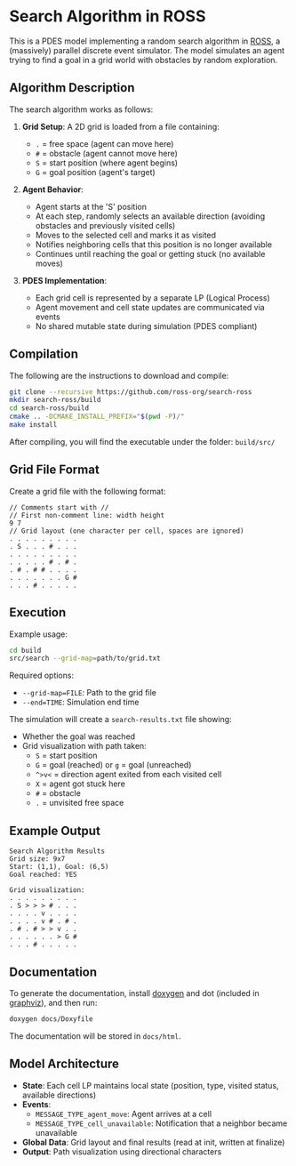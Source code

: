 # Search Algorithm in ROSS

This is a PDES model implementing a random search algorithm in [ROSS][], a (massively) parallel discrete event simulator. The model simulates an agent trying to find a goal in a grid world with obstacles by random exploration.

[ROSS]: https://github.com/ROSS-org/ROSS

## Algorithm Description

The search algorithm works as follows:

1. **Grid Setup**: A 2D grid is loaded from a file containing:
   - `.` = free space (agent can move here)
   - `#` = obstacle (agent cannot move here)
   - `S` = start position (where agent begins)
   - `G` = goal position (agent's target)

2. **Agent Behavior**:
   - Agent starts at the 'S' position
   - At each step, randomly selects an available direction (avoiding obstacles and previously visited cells)
   - Moves to the selected cell and marks it as visited
   - Notifies neighboring cells that this position is no longer available
   - Continues until reaching the goal or getting stuck (no available moves)

3. **PDES Implementation**:
   - Each grid cell is represented by a separate LP (Logical Process)
   - Agent movement and cell state updates are communicated via events
   - No shared mutable state during simulation (PDES compliant)

## Compilation

The following are the instructions to download and compile:

```bash
git clone --recursive https://github.com/ross-org/search-ross
mkdir search-ross/build
cd search-ross/build
cmake .. -DCMAKE_INSTALL_PREFIX="$(pwd -P)/"
make install
```

After compiling, you will find the executable under the folder: `build/src/`

## Grid File Format

Create a grid file with the following format:

```
// Comments start with //
// First non-comment line: width height
9 7
// Grid layout (one character per cell, spaces are ignored)
. . . . . . . . .
. S . . . # . . .
. . . . . . . . .
. . . . . # . # .
. # . # # . . . .
. . . . . . . G #
. . . # . . . . .
```

## Execution

Example usage:

```bash
cd build
src/search --grid-map=path/to/grid.txt
```

Required options:
- `--grid-map=FILE`: Path to the grid file
- `--end=TIME`: Simulation end time

The simulation will create a `search-results.txt` file showing:
- Whether the goal was reached
- Grid visualization with path taken:
  - `S` = start position
  - `G` = goal (reached) or `g` = goal (unreached)
  - `^>v<` = direction agent exited from each visited cell
  - `X` = agent got stuck here
  - `#` = obstacle
  - `.` = unvisited free space

## Example Output

```
Search Algorithm Results
Grid size: 9x7
Start: (1,1), Goal: (6,5)
Goal reached: YES

Grid visualization:
. . . . . . . . .
. S > > > # . . .
. . . . v . . . .
. . . . v # . # .
. # . # > > v . .
. . . . . . > G #
. . . # . . . . .
```

## Documentation

To generate the documentation, install [doxygen][] and dot (included in [graphviz][]), and then run:

```bash
doxygen docs/Doxyfile
```

The documentation will be stored in `docs/html`.

[doxygen]: https://www.doxygen.nl/
[graphviz]: https://www.graphviz.org/

## Model Architecture

- **State**: Each cell LP maintains local state (position, type, visited status, available directions)
- **Events**:
  - `MESSAGE_TYPE_agent_move`: Agent arrives at a cell
  - `MESSAGE_TYPE_cell_unavailable`: Notification that a neighbor became unavailable
- **Global Data**: Grid layout and final results (read at init, written at finalize)
- **Output**: Path visualization using directional characters
